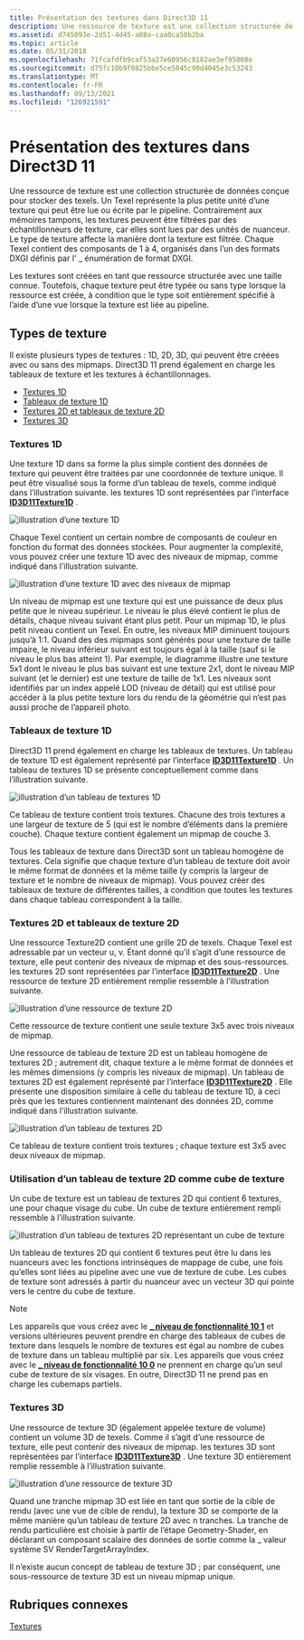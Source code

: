 ```yaml
---
title: Présentation des textures dans Direct3D 11
description: Une ressource de texture est une collection structurée de données conçue pour stocker des texels.
ms.assetid: d745093e-2d51-4d45-a88a-caa0ca58b2ba
ms.topic: article
ms.date: 05/31/2018
ms.openlocfilehash: 71fcafdfb9caf53a27e60956c8182ae3ef95008e
ms.sourcegitcommit: d75fc10b9f0825bbe5ce5045c90d4045e3c53243
ms.translationtype: MT
ms.contentlocale: fr-FR
ms.lasthandoff: 09/13/2021
ms.locfileid: "126921591"
---
```

# <a name="introduction-to-textures-in-direct3d-11"></a>Présentation des textures dans Direct3D 11

Une ressource de texture est une collection structurée de données conçue pour stocker des texels. Un Texel représente la plus petite unité d’une texture qui peut être lue ou écrite par le pipeline. Contrairement aux mémoires tampons, les textures peuvent être filtrées par des échantillonneurs de texture, car elles sont lues par des unités de nuanceur. Le type de texture affecte la manière dont la texture est filtrée. Chaque Texel contient des composants de 1 à 4, organisés dans l’un des formats DXGI définis par l' \_ énumération de format DXGI.

Les textures sont créées en tant que ressource structurée avec une taille connue. Toutefois, chaque texture peut être typée ou sans type lorsque la ressource est créée, à condition que le type soit entièrement spécifié à l’aide d’une vue lorsque la texture est liée au pipeline.

## <a name="texture-types"></a>Types de texture

Il existe plusieurs types de textures : 1D, 2D, 3D, qui peuvent être créées avec ou sans des mipmaps. Direct3D 11 prend également en charge les tableaux de texture et les textures à échantillonnages.

-   [Textures 1D](#1d-textures)
-   [Tableaux de texture 1D](#1d-texture-arrays)
-   [Textures 2D et tableaux de texture 2D](#2d-textures-and-2d-texture-arrays)
-   [Textures 3D](#3d-textures)

### <a name="1d-textures"></a>Textures 1D

Une texture 1D dans sa forme la plus simple contient des données de texture qui peuvent être traitées par une coordonnée de texture unique. Il peut être visualisé sous la forme d’un tableau de texels, comme indiqué dans l’illustration suivante. les textures 1D sont représentées par l’interface [**ID3D11Texture1D**](/windows/desktop/api/D3D11/nn-d3d11-id3d11texture1d) .

![illustration d’une texture 1D](images/d3d10-1d-texture.png)

Chaque Texel contient un certain nombre de composants de couleur en fonction du format des données stockées. Pour augmenter la complexité, vous pouvez créer une texture 1D avec des niveaux de mipmap, comme indiqué dans l’illustration suivante.

![illustration d’une texture 1D avec des niveaux de mipmap](images/d3d10-resource-texture1d.png)

Un niveau de mipmap est une texture qui est une puissance de deux plus petite que le niveau supérieur. Le niveau le plus élevé contient le plus de détails, chaque niveau suivant étant plus petit. Pour un mipmap 1D, le plus petit niveau contient un Texel. En outre, les niveaux MIP diminuent toujours jusqu’à 1:1. Quand des des mipmaps sont générés pour une texture de taille impaire, le niveau inférieur suivant est toujours égal à la taille (sauf si le niveau le plus bas atteint 1). Par exemple, le diagramme illustre une texture 5x1 dont le niveau le plus bas suivant est une texture 2x1, dont le niveau MIP suivant (et le dernier) est une texture de taille de 1x1. Les niveaux sont identifiés par un index appelé LOD (niveau de détail) qui est utilisé pour accéder à la plus petite texture lors du rendu de la géométrie qui n’est pas aussi proche de l’appareil photo.

### <a name="1d-texture-arrays"></a>Tableaux de texture 1D

Direct3D 11 prend également en charge les tableaux de textures. Un tableau de texture 1D est également représenté par l’interface [**ID3D11Texture1D**](/windows/desktop/api/D3D11/nn-d3d11-id3d11texture1d) . Un tableau de textures 1D se présente conceptuellement comme dans l’illustration suivante.

![illustration d’un tableau de textures 1D](images/d3d10-resource-texture1darray.png)

Ce tableau de texture contient trois textures. Chacune des trois textures a une largeur de texture de 5 (qui est le nombre d’éléments dans la première couche). Chaque texture contient également un mipmap de couche 3.

Tous les tableaux de texture dans Direct3D sont un tableau homogène de textures. Cela signifie que chaque texture d’un tableau de texture doit avoir le même format de données et la même taille (y compris la largeur de texture et le nombre de niveaux de mipmap). Vous pouvez créer des tableaux de texture de différentes tailles, à condition que toutes les textures dans chaque tableau correspondent à la taille.

### <a name="2d-textures-and-2d-texture-arrays"></a>Textures 2D et tableaux de texture 2D

Une ressource Texture2D contient une grille 2D de texels. Chaque Texel est adressable par un vecteur u, v. Étant donné qu’il s’agit d’une ressource de texture, elle peut contenir des niveaux de mipmap et des sous-ressources. les textures 2D sont représentées par l’interface [**ID3D11Texture2D**](/windows/desktop/api/D3D11/nn-d3d11-id3d11texture2d) . Une ressource de texture 2D entièrement remplie ressemble à l’illustration suivante.

![illustration d’une ressource de texture 2D](images/d3d10-resource-texture2d.png)

Cette ressource de texture contient une seule texture 3x5 avec trois niveaux de mipmap.

Une ressource de tableau de texture 2D est un tableau homogène de textures 2D ; autrement dit, chaque texture a le même format de données et les mêmes dimensions (y compris les niveaux de mipmap). Un tableau de textures 2D est également représenté par l’interface [**ID3D11Texture2D**](/windows/desktop/api/D3D11/nn-d3d11-id3d11texture2d) . Elle présente une disposition similaire à celle du tableau de texture 1D, à ceci près que les textures contiennent maintenant des données 2D, comme indiqué dans l’illustration suivante.

![illustration d’un tableau de textures 2D](images/d3d10-resource-texture2darray.png)

Ce tableau de texture contient trois textures ; chaque texture est 3x5 avec deux niveaux de mipmap.

### <a name="using-a-2d-texture-array-as-a-texture-cube"></a>Utilisation d’un tableau de texture 2D comme cube de texture

Un cube de texture est un tableau de textures 2D qui contient 6 textures, une pour chaque visage du cube. Un cube de texture entièrement rempli ressemble à l’illustration suivante.

![illustration d’un tableau de textures 2D représentant un cube de texture](images/d3d10-resource-texturecube.png)

Un tableau de textures 2D qui contient 6 textures peut être lu dans les nuanceurs avec les fonctions intrinsèques de mappage de cube, une fois qu’elles sont liées au pipeline avec une vue de texture de cube. Les cubes de texture sont adressés à partir du nuanceur avec un vecteur 3D qui pointe vers le centre du cube de texture.

> [!Note]  
> Les appareils que vous créez avec le [**\_ niveau de fonctionnalité 10 1**](/windows/desktop/api/D3DCommon/ne-d3dcommon-d3d_feature_level) et versions ultérieures peuvent prendre en charge des tableaux de cubes de texture dans lesquels le nombre de textures est égal au nombre de cubes de texture dans un tableau multiplié par six. Les appareils que vous créez avec le [**\_ niveau de fonctionnalité 10 0**](/windows/desktop/api/D3DCommon/ne-d3dcommon-d3d_feature_level) ne prennent en charge qu’un seul cube de texture de six visages. En outre, Direct3D 11 ne prend pas en charge les cubemaps partiels.

 

### <a name="3d-textures"></a>Textures 3D

Une ressource de texture 3D (également appelée texture de volume) contient un volume 3D de texels. Comme il s’agit d’une ressource de texture, elle peut contenir des niveaux de mipmap. les textures 3D sont représentées par l’interface [**ID3D11Texture3D**](/windows/desktop/api/D3D11/nn-d3d11-id3d11texture3d) . Une texture 3D entièrement remplie ressemble à l’illustration suivante.

![illustration d’une ressource de texture 3D](images/d3d10-resource-texture3d.png)

Quand une tranche mipmap 3D est liée en tant que sortie de la cible de rendu (avec une vue de cible de rendu), la texture 3D se comporte de la même manière qu’un tableau de texture 2D avec n tranches. La tranche de rendu particulière est choisie à partir de l’étape Geometry-Shader, en déclarant un composant scalaire des données de sortie comme la \_ valeur système SV RenderTargetArrayIndex.

Il n’existe aucun concept de tableau de texture 3D ; par conséquent, une sous-ressource de texture 3D est un niveau mipmap unique.

## <a name="related-topics"></a>Rubriques connexes

<dl> <dt>

[Textures](overviews-direct3d-11-resources-textures.md)
</dt> </dl>

 

 




